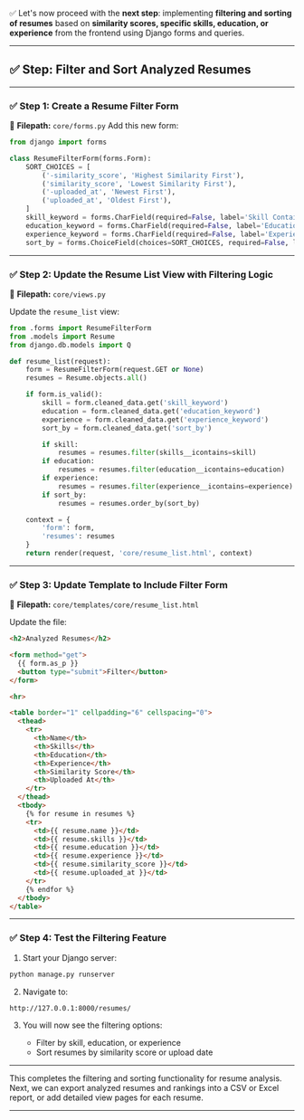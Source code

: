 ✅ Let's now proceed with the **next step**: implementing **filtering and sorting of resumes** based on **similarity scores, specific skills, education, or experience** from the frontend using Django forms and queries.

---

## ✅ Step: Filter and Sort Analyzed Resumes

---

### ✅ Step 1: Create a Resume Filter Form

📁 **Filepath:** `core/forms.py`
Add this new form:

```python
from django import forms

class ResumeFilterForm(forms.Form):
    SORT_CHOICES = [
        ('-similarity_score', 'Highest Similarity First'),
        ('similarity_score', 'Lowest Similarity First'),
        ('-uploaded_at', 'Newest First'),
        ('uploaded_at', 'Oldest First'),
    ]
    skill_keyword = forms.CharField(required=False, label='Skill Contains')
    education_keyword = forms.CharField(required=False, label='Education Contains')
    experience_keyword = forms.CharField(required=False, label='Experience Contains')
    sort_by = forms.ChoiceField(choices=SORT_CHOICES, required=False, label='Sort By')
```

---

### ✅ Step 2: Update the Resume List View with Filtering Logic

📁 **Filepath:** `core/views.py`

Update the `resume_list` view:

```python
from .forms import ResumeFilterForm
from .models import Resume
from django.db.models import Q

def resume_list(request):
    form = ResumeFilterForm(request.GET or None)
    resumes = Resume.objects.all()

    if form.is_valid():
        skill = form.cleaned_data.get('skill_keyword')
        education = form.cleaned_data.get('education_keyword')
        experience = form.cleaned_data.get('experience_keyword')
        sort_by = form.cleaned_data.get('sort_by')

        if skill:
            resumes = resumes.filter(skills__icontains=skill)
        if education:
            resumes = resumes.filter(education__icontains=education)
        if experience:
            resumes = resumes.filter(experience__icontains=experience)
        if sort_by:
            resumes = resumes.order_by(sort_by)

    context = {
        'form': form,
        'resumes': resumes
    }
    return render(request, 'core/resume_list.html', context)
```

---

### ✅ Step 3: Update Template to Include Filter Form

📁 **Filepath:** `core/templates/core/resume_list.html`

Update the file:

```html
<h2>Analyzed Resumes</h2>

<form method="get">
  {{ form.as_p }}
  <button type="submit">Filter</button>
</form>

<hr>

<table border="1" cellpadding="6" cellspacing="0">
  <thead>
    <tr>
      <th>Name</th>
      <th>Skills</th>
      <th>Education</th>
      <th>Experience</th>
      <th>Similarity Score</th>
      <th>Uploaded At</th>
    </tr>
  </thead>
  <tbody>
    {% for resume in resumes %}
    <tr>
      <td>{{ resume.name }}</td>
      <td>{{ resume.skills }}</td>
      <td>{{ resume.education }}</td>
      <td>{{ resume.experience }}</td>
      <td>{{ resume.similarity_score }}</td>
      <td>{{ resume.uploaded_at }}</td>
    </tr>
    {% endfor %}
  </tbody>
</table>
```

---

### ✅ Step 4: Test the Filtering Feature

1. Start your Django server:

```bash
python manage.py runserver
```

2. Navigate to:

```
http://127.0.0.1:8000/resumes/
```

3. You will now see the filtering options:

   * Filter by skill, education, or experience
   * Sort resumes by similarity score or upload date

---

This completes the filtering and sorting functionality for resume analysis. Next, we can export analyzed resumes and rankings into a CSV or Excel report, or add detailed view pages for each resume.

---
